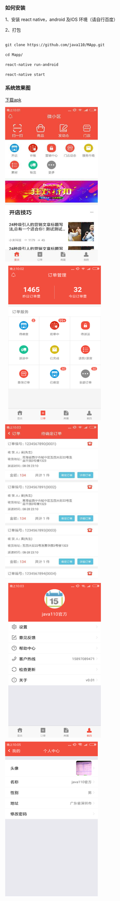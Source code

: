 
### 如何安装

1、安装 react native，android 及IOS 环境（请自行百度）

2、打包

```

git clone https://github.com/java110/MApp.git

cd Mapp/

react-native run-android

react-native start

```

### 系统效果图

[下载apk](output/MApp.apk)

<div style="align=center">
<img width="300" height="500" src="doc/IMG_0599.JPG"/>
</div>


<div style="align=center">
<img style="margin:10px" width="300" height="500" src="doc/IMG_0600.PNG"/>
</div>

<div style="align=center">
<img width="300" height="500" src="doc/IMG_0601.JPG"/>
</div>
<div sstyle="align=center">
<img style="margin:10px" width="300" height="500" src="doc/IMG_0602.PNG"/>
</div>

<div sstyle="align=center">
<img width="300" height="500" src="doc/IMG_0603.PNG"/>
</div>

